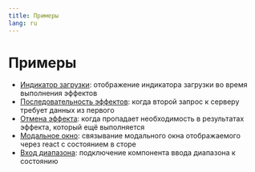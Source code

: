 ```yaml
---
title: Примеры
lang: ru
---
```


# Примеры

- [Индикатор загрузки](https://share.effector.dev/fEsYTDxe): отображение индикатора загрузки во время выполнения эффектов
- [Последовательность эффектов](https://share.effector.dev/RYQ5z59Q): когда второй запрос к серверу требует данных из первого
- [Отмена эффекта](https://share.effector.dev/W4I0ghLt): когда пропадает необходимость в результатах эффекта, который ещё выполняется
- [Модальное окно](https://share.effector.dev/DzljrdjR): связывание модального окна отображаемого через react с состоянием в сторе
- [Вход диапазона](https://share.effector.dev/oRB2iB8M): подключение компонента ввода диапазона к состоянию
